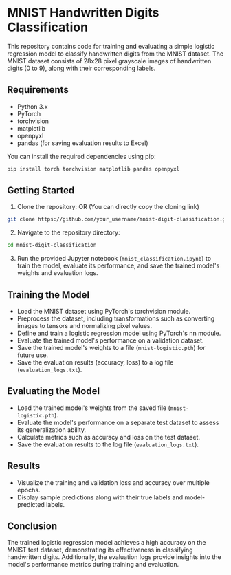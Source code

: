 # MNIST Handwritten Digits Classification

This repository contains code for training and evaluating a simple logistic regression model to classify handwritten digits from the MNIST dataset. The MNIST dataset consists of 28x28 pixel grayscale images of handwritten digits (0 to 9), along with their corresponding labels.

## Requirements

- Python 3.x
- PyTorch
- torchvision
- matplotlib
- openpyxl
- pandas (for saving evaluation results to Excel)

You can install the required dependencies using pip:

```bash
pip install torch torchvision matplotlib pandas openpyxl
```

## Getting Started

1. Clone the repository: OR (You can directly copy the cloning link)

```bash
git clone https://github.com/your_username/mnist-digit-classification.git
```

2. Navigate to the repository directory:

```bash
cd mnist-digit-classification
```

3. Run the provided Jupyter notebook (`mnist_classification.ipynb`) to train the model, evaluate its performance, and save the trained model's weights and evaluation logs.

## Training the Model

- Load the MNIST dataset using PyTorch's torchvision module.
- Preprocess the dataset, including transformations such as converting images to tensors and normalizing pixel values.
- Define and train a logistic regression model using PyTorch's nn module.
- Evaluate the trained model's performance on a validation dataset.
- Save the trained model's weights to a file (`mnist-logistic.pth`) for future use.
- Save the evaluation results (accuracy, loss) to a log file (`evaluation_logs.txt`).

## Evaluating the Model

- Load the trained model's weights from the saved file (`mnist-logistic.pth`).
- Evaluate the model's performance on a separate test dataset to assess its generalization ability.
- Calculate metrics such as accuracy and loss on the test dataset.
- Save the evaluation results to the log file (`evaluation_logs.txt`).

## Results

- Visualize the training and validation loss and accuracy over multiple epochs.
- Display sample predictions along with their true labels and model-predicted labels.

## Conclusion

The trained logistic regression model achieves a high accuracy on the MNIST test dataset, demonstrating its effectiveness in classifying handwritten digits. Additionally, the evaluation logs provide insights into the model's performance metrics during training and evaluation.
